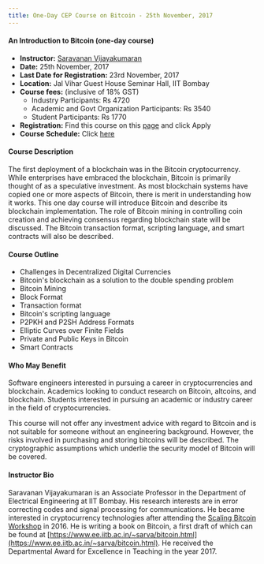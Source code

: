 ```yaml
---
title: One-Day CEP Course on Bitcoin - 25th November, 2017 
---
```


#### An Introduction to Bitcoin (one-day course)

  - **Instructor:** [Saravanan Vijayakumaran](http://www.ee.iitb.ac.in/~sarva/about.html)
  - **Date:** 25th November, 2017 
  - **Last Date for Registration:** 23rd November, 2017 
  - **Location:** Jal Vihar Guest House Seminar Hall, IIT Bombay
  - **Course fees:** (inclusive of 18% GST)
    + Industry Participants: Rs 4720
    + Academic and Govt Organization Participants: Rs 3540
    + Student Participants: Rs 1770
  - **Registration:** Find this course on this [page](https://portal.iitb.ac.in/ceqipapp/) and click Apply
  - **Course Schedule:** Click [here](http://www.ee.iitb.ac.in/~sarva/courses/cep/bitcoin-course-schedule-251117.pdf)

#### Course Description

The first deployment of a blockchain was in the Bitcoin cryptocurrency. While enterprises have embraced the blockchain, Bitcoin is primarily thought of as a speculative investment. As most blockchain systems have copied one or more aspects of Bitcoin, there is merit in understanding how it works. This one day course will introduce Bitcoin and describe its blockchain implementation. The role of Bitcoin mining in controlling coin creation and achieving consensus regarding blockchain state will be discussed. The Bitcoin transaction format, scripting language, and smart contracts will also be described.

#### Course Outline

  - Challenges in Decentralized Digital Currencies
  - Bitcoin's blockchain as a solution to the double spending problem
  - Bitcoin Mining
  - Block Format
  - Transaction format
  - Bitcoin's scripting language
  - P2PKH and P2SH Address Formats
  - Elliptic Curves over Finite Fields
  - Private and Public Keys in Bitcoin
  - Smart Contracts

#### Who May Benefit

Software engineers interested in pursuing a career in cryptocurrencies and blockchain. Academics looking to conduct research on Bitcoin, altcoins, and blockchain. Students interested in pursuing an academic or industry career in the field of cryptocurrencies.

This course will not offer any investment advice with regard to Bitcoin and is not suitable for someone without an engineering background. However, the risks involved in purchasing and storing bitcoins will be described. The cryptographic assumptions which underlie the security model of Bitcoin will be covered.

#### Instructor Bio

Saravanan Vijayakumaran is an Associate Professor in the Department of Electrical Engineering at IIT Bombay. His research interests are in error correcting codes and signal processing for communications. He became interested in cryptocurrency technologies after attending the [Scaling Bitcoin Workshop](https://scalingbitcoin.org/) in 2016. He is writing a book on Bitcoin, a first draft of which can be found at [https://www.ee.iitb.ac.in/~sarva/bitcoin.html](https://www.ee.iitb.ac.in/~sarva/bitcoin.html). He received the Departmental Award for Excellence in Teaching in the year 2017.

